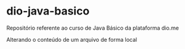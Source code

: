 # dio-java-basico
Repositório referente ao curso de Java Básico da plataforma dio.me

Alterando o conteúdo de um arquivo de forma local